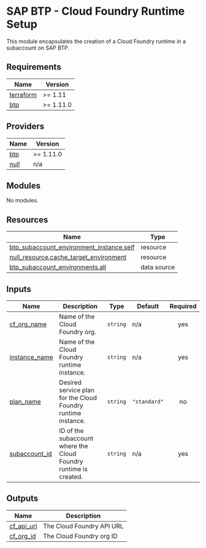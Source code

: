 # SAP BTP - Cloud Foundry Runtime Setup

This module encapsulates the creation of a Cloud Foundry runtime in a subaccount on SAP BTP.

## Requirements

| Name | Version |
|------|---------|
| <a name="requirement_terraform"></a> [terraform](#requirement\_terraform) | >= 1.11 |
| <a name="requirement_btp"></a> [btp](#requirement\_btp) | >= 1.11.0 |

## Providers

| Name | Version |
|------|---------|
| <a name="provider_btp"></a> [btp](#provider\_btp) | >= 1.11.0 |
| <a name="provider_null"></a> [null](#provider\_null) | n/a |

## Modules

No modules.

## Resources

| Name | Type |
|------|------|
| [btp_subaccount_environment_instance.self](https://registry.terraform.io/providers/SAP/btp/latest/docs/resources/subaccount_environment_instance) | resource |
| [null_resource.cache_target_environment](https://registry.terraform.io/providers/hashicorp/null/latest/docs/resources/resource) | resource |
| [btp_subaccount_environments.all](https://registry.terraform.io/providers/SAP/btp/latest/docs/data-sources/subaccount_environments) | data source |

## Inputs

| Name | Description | Type | Default | Required |
|------|-------------|------|---------|:--------:|
| <a name="input_cf_org_name"></a> [cf\_org\_name](#input\_cf\_org\_name) | Name of the Cloud Foundry org. | `string` | n/a | yes |
| <a name="input_instance_name"></a> [instance\_name](#input\_instance\_name) | Name of the Cloud Foundry runtime instance. | `string` | n/a | yes |
| <a name="input_plan_name"></a> [plan\_name](#input\_plan\_name) | Desired service plan for the Cloud Foundry runtime instance. | `string` | `"standard"` | no |
| <a name="input_subaccount_id"></a> [subaccount\_id](#input\_subaccount\_id) | ID of the subaccount where the Cloud Foundry runtime is created. | `string` | n/a | yes |

## Outputs

| Name | Description |
|------|-------------|
| <a name="output_cf_api_url"></a> [cf\_api\_url](#output\_cf\_api\_url) | The Cloud Foundry API URL |
| <a name="output_cf_org_id"></a> [cf\_org\_id](#output\_cf\_org\_id) | The Cloud Foundry org ID |
